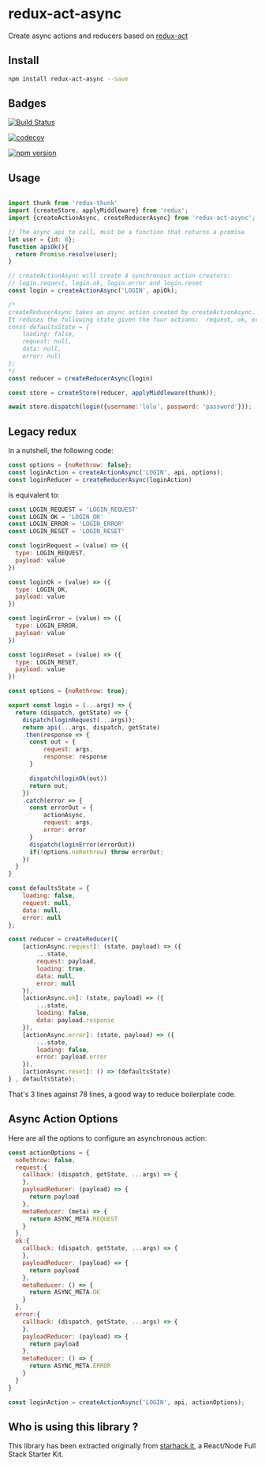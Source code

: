 # redux-act-async

Create async actions and reducers based on [redux-act](https://github.com/pauldijou/redux-act)

## Install

```bash
npm install redux-act-async --save
```

## Badges

[![Build Status](https://travis-ci.org/FredericHeem/redux-act-async.svg?branch=master)](https://travis-ci.org/FredericHeem/redux-act-async)

[![codecov](https://codecov.io/gh/FredericHeem/redux-act-async/branch/master/graph/badge.svg)](https://codecov.io/gh/FredericHeem/redux-act-async)

[![npm version](https://badge.fury.io/js/redux-act-async.svg)](https://badge.fury.io/js/redux-act-async)
## Usage

```js

import thunk from 'redux-thunk'
import {createStore, applyMiddleware} from 'redux';
import {createActionAsync, createReducerAsync} from 'redux-act-async';

// The async api to call, must be a function that returns a promise
let user = {id: 8};
function apiOk(){
  return Promise.resolve(user);
}

// createActionAsync will create 4 synchronous action creators:
// login.request, login.ok, login.error and login.reset
const login = createActionAsync('LOGIN', apiOk);

/*
createReducerAsync takes an async action created by createActionAsync.
It reduces the following state given the four actions:  request, ok, error and reset.
const defaultsState = {
    loading: false,
    request: null,
    data: null,
    error: null
};
*/
const reducer = createReducerAsync(login)

const store = createStore(reducer, applyMiddleware(thunk));

await store.dispatch(login({username:'lolo', password: 'password'}));

```

## Legacy redux

In a nutshell, the following code:

```js
const options = {noRethrow: false};
const loginAction = createActionAsync('LOGIN', api, options);
const loginReducer = createReducerAsync(loginAction)
```

is equivalent to:

```js
const LOGIN_REQUEST = 'LOGIN_REQUEST'
const LOGIN_OK = 'LOGIN_OK'
const LOGIN_ERROR = 'LOGIN_ERROR'
const LOGIN_RESET = 'LOGIN_RESET'

const loginRequest = (value) => ({
  type: LOGIN_REQUEST,
  payload: value
})

const loginOk = (value) => ({
  type: LOGIN_OK,
  payload: value
})

const loginError = (value) => ({
  type: LOGIN_ERROR,
  payload: value
})

const loginReset = (value) => ({
  type: LOGIN_RESET,
  payload: value
})

const options = {noRethrow: true};

export const login = (...args) => {
  return (dispatch, getState) => {
    dispatch(loginRequest(...args));
    return api(...args, dispatch, getState)
    .then(response => {
      const out = {
          request: args,
          response: response
      }

      dispatch(loginOk(out))
      return out;
    })
    .catch(error => {
      const errorOut = {
          actionAsync,
          request: args,
          error: error
      }
      dispatch(loginError(errorOut))
      if(!options.noRethrow) throw errorOut;
    })
  }
}

const defaultsState = {
    loading: false,
    request: null,
    data: null,
    error: null
};

const reducer = createReducer({
    [actionAsync.request]: (state, payload) => ({
        ...state,
        request: payload,
        loading: true,
        data: null,
        error: null
    }),
    [actionAsync.ok]: (state, payload) => ({
        ...state,
        loading: false,
        data: payload.response
    }),
    [actionAsync.error]: (state, payload) => ({
        ...state,
        loading: false,
        error: payload.error
    }),
    [actionAsync.reset]: () => (defaultsState)
} , defaultsState);


```

That's 3 lines against 78 lines, a good way to reduce boilerplate code.

## Async Action Options

Here are all the options to configure an asynchronous action:

```javascript
const actionOptions = {
  noRethrow: false,
  request:{
    callback: (dispatch, getState, ...args) => {
    },
    payloadReducer: (payload) => {
      return payload
    },
    metaReducer: (meta) => {
      return ASYNC_META.REQUEST
    }
  },
  ok:{
    callback: (dispatch, getState, ...args) => {
    },
    payloadReducer: (payload) => {
      return payload
    },
    metaReducer: () => {
      return ASYNC_META.OK
    }
  },
  error:{
    callback: (dispatch, getState, ...args) => {
    },
    payloadReducer: (payload) => {
      return payload
    },
    metaReducer: () => {
      return ASYNC_META.ERROR
    }
  }
}

const loginAction = createActionAsync('LOGIN', api, actionOptions);

```
## Who is using this library ?

This library has been extracted originally from [starhack.it](https://github.com/FredericHeem/starhackit), a React/Node Full Stack Starter Kit.
